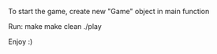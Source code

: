 To start the game, create new "Game" object in main function 

Run:
    make
    make clean
    ./play

Enjoy :)